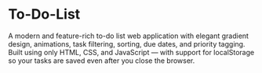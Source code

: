 # To-Do-List
A modern and feature-rich to-do list web application with elegant gradient design, animations, task filtering, sorting, due dates, and priority tagging. Built using only HTML, CSS, and JavaScript — with support for localStorage so your tasks are saved even after you close the browser.
